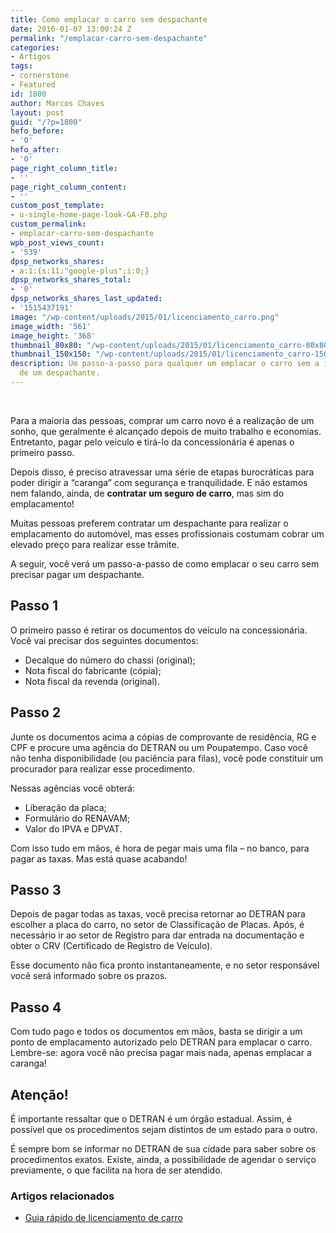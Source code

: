 ```yaml
---
title: Como emplacar o carro sem despachante
date: 2016-01-07 13:00:24 Z
permalink: "/emplacar-carro-sem-despachante"
categories:
- Artigos
tags:
- cornerstone
- Featured
id: 1800
author: Marcos Chaves
layout: post
guid: "/?p=1800"
hefo_before:
- '0'
hefo_after:
- '0'
page_right_column_title:
- ''
page_right_column_content:
- ''
custom_post_template:
- u-single-home-page-look-GA-FB.php
custom_permalink:
- emplacar-carro-sem-despachante
wpb_post_views_count:
- '539'
dpsp_networks_shares:
- a:1:{s:11:"google-plus";i:0;}
dpsp_networks_shares_total:
- '0'
dpsp_networks_shares_last_updated:
- '1515437191'
image: "/wp-content/uploads/2015/01/licenciamento_carro.png"
image_width: '561'
image_height: '368'
thumbnail_80x80: "/wp-content/uploads/2015/01/licenciamento_carro-80x80.png"
thumbnail_150x150: "/wp-content/uploads/2015/01/licenciamento_carro-150x150.png"
description: Um passo-a-passo para qualquer um emplacar o carro sem a intermediação
  de um despachante.
---
```


&nbsp;

Para a maioria das pessoas, comprar um carro novo é a realização de um sonho, que geralmente é alcançado depois de muito trabalho e economias. Entretanto, pagar pelo veículo e tirá-lo da concessionária é apenas o primeiro passo.

Depois disso, é preciso atravessar uma série de etapas burocráticas para poder dirigir a “caranga” com segurança e tranquilidade. E não estamos nem falando, ainda, de **contratar um seguro de carro**, mas sim do emplacamento!

Muitas pessoas preferem contratar um despachante para realizar o emplacamento do automóvel, mas esses profissionais costumam cobrar um elevado preço para realizar esse trâmite.

A seguir, você verá um passo-a-passo de como emplacar o seu carro sem precisar pagar um despachante.

## **Passo 1**

O primeiro passo é retirar os documentos do veículo na concessionária. Você vai precisar dos seguintes documentos:

  * Decalque do número do chassi (original);
  * Nota fiscal do fabricante (cópia);
  * Nota fiscal da revenda (original).

## **Passo 2**

Junte os documentos acima a cópias de comprovante de residência, RG e CPF e procure uma agência do DETRAN ou um Poupatempo. Caso você não tenha disponibilidade (ou paciência para filas), você pode constituir um procurador para realizar esse procedimento.

Nessas agências você obterá:

  * Liberação da placa;
  * Formulário do RENAVAM;
  * Valor do IPVA e DPVAT.

Com isso tudo em mãos, é hora de pegar mais uma fila – no banco, para pagar as taxas. Mas está quase acabando!

## **Passo 3**

Depois de pagar todas as taxas, você precisa retornar ao DETRAN para escolher a placa do carro, no setor de Classificação de Placas. Após, é necessário ir ao setor de Registro para dar entrada na documentação e obter o CRV (Certificado de Registro de Veículo).

Esse documento não fica pronto instantaneamente, e no setor responsável você será informado sobre os prazos.

## **Passo 4**

Com tudo pago e todos os documentos em mãos, basta se dirigir a um ponto de emplacamento autorizado pelo DETRAN para emplacar o carro. Lembre-se: agora você não precisa pagar mais nada, apenas emplacar a caranga!

## **Atenção!**

É importante ressaltar que o DETRAN é um órgão estadual. Assim, é possível que os procedimentos sejam distintos de um estado para o outro.

É sempre bom se informar no DETRAN de sua cidade para saber sobre os procedimentos exatos. Existe, ainda, a possibilidade de agendar o serviço previamente, o que facilita na hora de ser atendido.

### Artigos relacionados

  * <a href="/guia-rapido-sobre-licenciamento-de-carro" target="_blank">Guia rápido de licenciamento de carro</a>